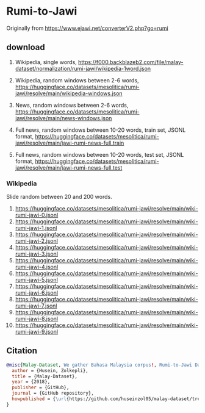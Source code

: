 # Rumi-to-Jawi

Originally from https://www.ejawi.net/converterV2.php?go=rumi

## download

1. Wikipedia, single words, https://f000.backblazeb2.com/file/malay-dataset/normalization/rumi-jawi/wikipedia-1word.json

2. Wikipedia, random windows between 2-6 words, https://huggingface.co/datasets/mesolitica/rumi-jawi/resolve/main/wikipedia-windows.json

3. News, random windows between 2-6 words, https://huggingface.co/datasets/mesolitica/rumi-jawi/resolve/main/news-windows.json

4. Full news, random windows between 10-20 words, train set, JSONL format, https://huggingface.co/datasets/mesolitica/rumi-jawi/resolve/main/jawi-rumi-news-full.train

5. Full news, random windows between 10-20 words, test set, JSONL format, https://huggingface.co/datasets/mesolitica/rumi-jawi/resolve/main/jawi-rumi-news-full.test

### Wikipedia

Slide random between 20 and 200 words.

1. https://huggingface.co/datasets/mesolitica/rumi-jawi/resolve/main/wiki-rumi-jawi-0.jsonl
2. https://huggingface.co/datasets/mesolitica/rumi-jawi/resolve/main/wiki-rumi-jawi-1.jsonl
3. https://huggingface.co/datasets/mesolitica/rumi-jawi/resolve/main/wiki-rumi-jawi-2.jsonl
4. https://huggingface.co/datasets/mesolitica/rumi-jawi/resolve/main/wiki-rumi-jawi-3.jsonl
5. https://huggingface.co/datasets/mesolitica/rumi-jawi/resolve/main/wiki-rumi-jawi-4.jsonl
6. https://huggingface.co/datasets/mesolitica/rumi-jawi/resolve/main/wiki-rumi-jawi-5.jsonl
7. https://huggingface.co/datasets/mesolitica/rumi-jawi/resolve/main/wiki-rumi-jawi-6.jsonl
8. https://huggingface.co/datasets/mesolitica/rumi-jawi/resolve/main/wiki-rumi-jawi-7.jsonl
9. https://huggingface.co/datasets/mesolitica/rumi-jawi/resolve/main/wiki-rumi-jawi-8.jsonl
10. https://huggingface.co/datasets/mesolitica/rumi-jawi/resolve/main/wiki-rumi-jawi-9.jsonl

## Citation

```bibtex
@misc{Malay-Dataset, We gather Bahasa Malaysia corpus!, Rumi-to-Jawi Dataset,
  author = {Husein, Zolkepli},
  title = {Malay-Dataset},
  year = {2018},
  publisher = {GitHub},
  journal = {GitHub repository},
  howpublished = {\url{https://github.com/huseinzol05/malay-dataset/tree/master/normalization/rumi-jawi}}
}
```